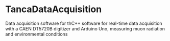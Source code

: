# TancaDataAcquisition
Data acquisition software for thC++ software for real-time data acquisition with a CAEN DT5720B digitizer and Arduino Uno, measuring muon radiation and environmental conditions
